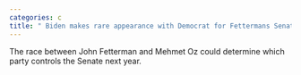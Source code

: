 ```yaml
---
categories: c
title: " Biden makes rare appearance with Democrat for Fettermans Senate race against Oz"
---
```

The race between John Fetterman and Mehmet Oz could determine which party controls the Senate next year.
